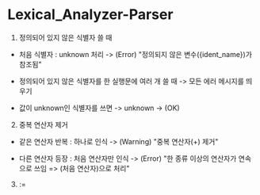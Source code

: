 # Lexical_Analyzer-Parser

1. 정의되어 있지 않은 식별자 쓸 때
- 처음 식별자 : unknown 처리
  -> (Error) "정의되지 않은 변수({ident_name})가 참조됨"

- 정의되어 있지 않은 식별자를 한 실행문에 여러 개 쓸 때
  -> 모든 에러 메시지를 띄우기

- 값이 unknown인 식별자를 쓰면 -> unknown 
  -> (OK)


2. 중복 연산자 제거
- 같은 연산자 반복 : 하나로 인식
  -> (Warning) "중복 연산자(+) 제거"

- 다른 연산자 등장 : 처음 연산자만 인식
  -> (Error) "한 종류 이상의 연산자가 연속으로 쓰임 => (처음 연산자)으로 처리"

3. :=